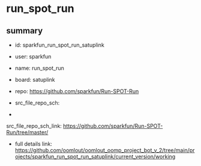 # run_spot_run
 
## summary 
* id: sparkfun_run_spot_run_satuplink
* user: sparkfun
* name: run_spot_run
* board: satuplink
* repo: https://github.com/sparkfun/Run-SPOT-Run



* src_file_repo_sch: 
*
 src_file_repo_sch_link: https://github.com/sparkfun/Run-SPOT-Run/tree/master/
* full details link: https://github.com/oomlout/oomlout_oomp_project_bot_v_2/tree/main/projects/sparkfun_run_spot_run_satuplink/current_version/working  






